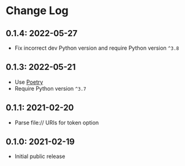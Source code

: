 # Change Log

## 0.1.4: 2022-05-27

- Fix incorrect dev Python version and require Python version `^3.8`

## 0.1.3: 2022-05-21

- Use [Poetry](https://python-poetry.org/)
- Require Python version `^3.7`

## 0.1.1: 2021-02-20

- Parse file:// URIs for token option

## 0.1.0: 2021-02-19

- Initial public release
